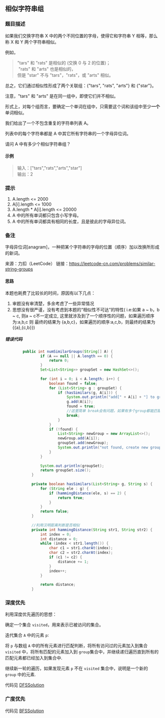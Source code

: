 ## 相似字符串组

### 题目描述

如果我们交换字符串 X 中的两个不同位置的字母，使得它和字符串 Y 相等，那么称 X 和 Y 两个字符串相似。

例如，

> "tars" 和 "rats" 是相似的 (交换 0 与 2 的位置)；   
 "rats" 和 "arts" 也是相似的，   
 但是 "star" 不与 "tars"，"rats"，或 "arts" 相似。

总之，它们通过相似性形成了两个关联组：{"tars", "rats", "arts"} 和 {"star"}。

注意，"tars" 和 "arts" 是在同一组中，即使它们并不相似。

形式上，对每个组而言，要确定一个单词在组中，只需要这个词和该组中至少<strong>一个</strong>单词相似。

我们给出了一个不包含重复的字符串列表 A。

列表中的每个字符串都是 A 中其它所有字符串的一个字母异位词。

请问 A 中有多少个相似字符串组？


#### 示例

> 输入：["tars","rats","arts","star"]   
  输出：2
  
  
###  提示

  1. A.length <= 2000
  2. A[i].length <= 1000
  3. A.length * A[i].length <= 20000
  4. A 中的所有单词都只包含小写字母。
  5. A 中的所有单词都具有相同的长度，且是彼此的字母异位词。
  

### 备注

字母异位词[anagram]，一种把某个字符串的字母的位置（顺序）加以改换所形成的新词。

  来源：力扣（LeetCode）
  链接：https://leetcode-cn.com/problems/similar-string-groups


#### 思路

本题也耗费了比较长的时间，原因有以下几点：

1. 审题没有审清楚，多余考虑了一些异常情况
2. 思想没有很严谨，没有考虑到本题的“相似性不可达”的特性(
i.e:如果 a ~ b，b ~ c, 则a ~ c不一定成立, 这里就涉及到了一个顺序性的问题，如果遍历顺序为:a,b,c 则
最终的结果为 {a,b,c}，如果遍历的顺序:a,c,b，则最终的结果为 {{a},{c,b}})

##### 错误代码

```java
        public int numSimilarGroups(String[] A) {
                if (A == null || A.length == 0) {
                    return 0;
                }
                Set<List<String>> groupSet = new HashSet<>();
        
                for (int i = 0; i < A.length; i++) {
                    boolean found = false;
                    for (List<String> g : groupSet) {
                        if (hasSimilars(g, A[i])) {
                            System.out.println("add[" + A[i] + "] to group:" + g);
                            g.add(A[i]);
                            found = true;
                            //这里简单 break会有问题，如果有多个group都能匹配上，则会出现上面说的传递性问题
                            break;
                        }
                    }
                    if (!found) {
                        List<String> newGroup = new ArrayList<>();
                        newGroup.add(A[i]);
                        groupSet.add(newGroup);
                        System.out.println("not found, create new group:" + newGroup);
                    }
                }
        
                System.out.println(groupSet);
                return groupSet.size();
            }
        
            private boolean hasSimilars(List<String> g, String s) {
                for (String ele : g) {
                    if (hammingDistance(ele, s) == 2) {
                        return true;
                    }
                }
                return false;
            }
        
            //利用汉明距离判断是否相似
            private int hammingDistance(String str1, String str2) {
                int index = 0;
                int distance = 0;
                while (index < str1.length()) {
                    char c1 = str1.charAt(index);
                    char c2 = str2.charAt(index);
                    if (c1 != c2) {
                        distance += 1;
                    }
                    index++;
                }
        
                return distance;
            }

```


### 深度优先

利用深度优先遍历的思想：

确定一个集合 ```visited```，用来表示已被访问的集合。

迭代集合 ```A``` 中的元素 ```p```:

将 ```p``` 与数组 ```A``` 中的所有元素进行匹配判断，将所有访问过的元素加入到集合 ```visited``` 中，将所有匹配的元素加入到
```group```集合中，并继续递归遍历直到所有的匹配元素都已经加入到集合中.

继续新一轮的遍历，如果发现元素 ```p``` 不在 ```visited``` 集合中，说明是一个新的 ```group``` 中的元素.

代码见 [DFSSolution](https://github.com/leexuehan/algorithmpractice/blob/master/src/main/java/leetcode/pro5/DFSSolution.java)

### 广度优先

代码见 [BFSSolution](https://github.com/leexuehan/algorithmpractice/blob/master/src/main/java/leetcode/pro5/BFSSolution.java)









